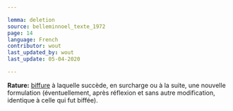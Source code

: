 ```yaml
---

lemma: deletion
source: belleminnoel_texte_1972
page: 14
language: French
contributor: wout
last_updated_by: wout
last_update: 05-04-2020

---
```


**Rature:** [biffure](cancellationMark.html) à laquelle succède, en surcharge ou à la suite, une nouvelle formulation (éventuellement, après réflexion et sans autre modification, identique à celle qui fut biffée).

